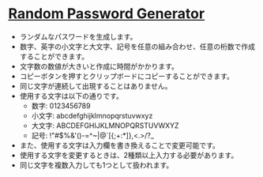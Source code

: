 # [Random Password Generator](https://cits0907.github.io/rpg/)  
- ランダムなパスワードを生成します。  
- 数字、英字の小文字と大文字、記号を任意の組み合わせ、任意の桁数で作成することができます。  
- 文字数の数値が大きいと作成に時間がかかります。  
- コピーボタンを押すとクリップボードにコピーすることができます。
- 同じ文字が連続して出現することはありません。  
- 使用する文字は以下の通りです。  
  - 数字: 0123456789  
  - 小文字: abcdefghijklmnopqrstuvwxyz  
  - 大文字: ABCDEFGHIJKLMNOPQRSTUVWXYZ  
  - 記号: !"#$%&'()-=^~\|@`[{;+:*]},<.>/?_  
- また、使用する文字は入力欄を書き換えることで変更可能です。  
- 使用する文字を変更するときは、2種類以上入力する必要があります。  
- 同じ文字を複数入力しても1つとして扱われます。  